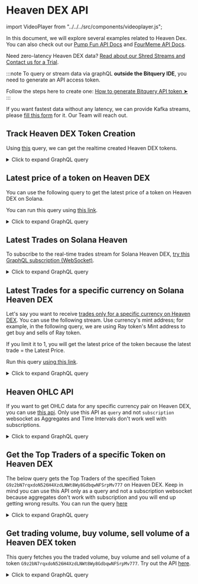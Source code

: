 # Heaven DEX API

import VideoPlayer from "../../../src/components/videoplayer.js";

In this document, we will explore several examples related to Heaven Dex. You can also check out our [Pump Fun API Docs](https://docs.bitquery.io/docs/blockchain/Solana/Pump-Fun-API/) and [FourMeme API Docs](https://docs.bitquery.io/docs/examples/BSC/four-meme-api/).

Need zero-latency Heaven DEX data? [Read about our Shred Streams and Contact us for a Trial](https://docs.bitquery.io/docs/streams/real-time-solana-data/).

:::note
To query or stream data via graphQL **outside the Bitquery IDE**, you need to generate an API access token.

Follow the steps here to create one: [How to generate Bitquery API token ➤](https://docs.bitquery.io/docs/authorisation/how-to-generate/)
:::

<head>
  <meta name="title" content="Heaven DEX API - Solana - Tokens, Trades, Live Prices"/>
  <meta name="description" content="Get real time prices, charts, marketcap, liquidity, ATH, Trades and other trading related data using our Heaven DEX API."/>
  <meta name="keywords" content="Heaven DEX API,Heaven DEX on-chain data API,Heaven DEX token data API,Heaven DEX blockchain API,Heaven DEX DEX data API,Heaven DEX API documentation,Heaven DEX crypto API,Heaven DEX web3 API,DEX Trades,Solana,Blast,Heaven DEX memecoins,Solana DEX,Blast DEX,token trading,blockchain data,crypto trading"/>
  <meta name="robots" content="index, follow"/>
  <meta http-equiv="Content-Type" content="text/html; charset=utf-8"/>
  <meta name="language" content="English"/>

<meta property="og:type" content="website" />
<meta
  property="og:title"
  content="Heaven DEX API - Solana - Tokens, Trades, Live Prices"
/>
<meta
  property="og:description"
  content="Get real time prices, charts, marketcap, liquidity, ATH, Trades and other trading related data using our Heaven DEX API."
/>

  <meta property="twitter:card" content="summary_large_image"/>
  <meta property="twitter:title" content="Heaven DEX API - Solana - Tokens, Trades, Live Prices"/>
  <meta property="twitter:description" content="Get on-chain data of any Heaven DEX based token through our Heaven DEX API."/>
</head>

If you want fastest data without any latency, we can provide Kafka streams, please [fill this form](https://bitquery.io/forms/api) for it. Our Team will reach out.

## Track Heaven DEX Token Creation

Using [this](https://ide.bitquery.io/Track-Heaven-DEX-Token-Creation_1) query, we can get the realtime created Heaven DEX tokens.

<details>
  <summary>Click to expand GraphQL query</summary>

```graphql
subscription MyQuery {
  Solana {
    Instructions(
      where: {
        Instruction: {
          Program: {
            Address: { is: "HEAVENoP2qxoeuF8Dj2oT1GHEnu49U5mJYkdeC8BAX2o" }
            Method: { is: "create_standard_liquidity_pool" }
          }
        }
        Transaction: { Result: { Success: true } }
      }
    ) {
      Block {
        Time
      }
      Instruction {
        Accounts {
          Address
          IsWritable
          Token {
            Mint
            Owner
            ProgramId
          }
        }
        Program {
          AccountNames
          Address
          Arguments {
            Name
            Type
            Value {
              ... on Solana_ABI_Integer_Value_Arg {
                integer
              }
              ... on Solana_ABI_String_Value_Arg {
                string
              }
              ... on Solana_ABI_Address_Value_Arg {
                address
              }
              ... on Solana_ABI_BigInt_Value_Arg {
                bigInteger
              }
              ... on Solana_ABI_Bytes_Value_Arg {
                hex
              }
              ... on Solana_ABI_Boolean_Value_Arg {
                bool
              }
              ... on Solana_ABI_Float_Value_Arg {
                float
              }
              ... on Solana_ABI_Json_Value_Arg {
                json
              }
            }
          }
          Method
          Name
        }
      }
      Transaction {
        Signature
        Signer
      }
    }
  }
}
```

</details>

## Latest price of a token on Heaven DEX

You can use the following query to get the latest price of a token on Heaven DEX on Solana.

You can run this query using [this link](https://ide.bitquery.io/live-price-of-token-on-heaven-dex).

<details>
  <summary>Click to expand GraphQL query</summary>

```
{
  Solana {
    DEXTradeByTokens(
      limit: {count: 1}
      orderBy: {descending: Block_Time}
      where: {Trade: {Dex: {ProgramAddress: {is: "HEAVENoP2qxoeuF8Dj2oT1GHEnu49U5mJYkdeC8BAX2o"}}, Currency: {MintAddress: {is: "G9z2bN7rqxdoN526H4XzdLNWt8Wy8GdbqwNFSrpMv777"}}, Side: {Currency: {MintAddress: {is: "So11111111111111111111111111111111111111112"}}}}}
    ) {
      Block {
        Time
      }
      Trade {
        Price
        PriceInUSD
      }
    }
  }
}
```

</details>

## Latest Trades on Solana Heaven

To subscribe to the real-time trades stream for Solana Heaven DEX, [try this GraphQL subscription (WebSocket)](https://ide.bitquery.io/Real-time-trades-on-Heaven-DEX-on-Solana).

<details>
  <summary>Click to expand GraphQL query</summary>

```graphql
subscription {
  Solana {
    DEXTrades(
      where: {
        Trade: {
          Dex: {
            ProgramAddress: {
              is: "HEAVENoP2qxoeuF8Dj2oT1GHEnu49U5mJYkdeC8BAX2o"
            }
          }
        }
      }
    ) {
      Trade {
        Dex {
          ProgramAddress
          ProtocolFamily
          ProtocolName
        }
        Buy {
          Account {
            Address
          }
          Amount
          Currency {
            MintAddress
            Decimals
            Symbol
            ProgramAddress
            Name
          }
          PriceAgaistSellCurrency: Price
        }
        Sell {
          Account {
            Address
          }
          Amount
          Currency {
            MintAddress
            Decimals
            Symbol
            Name
          }
          PriceAgaistBuyCurrency: Price
        }
      }
      Block {
        Time
        Height
      }
      Transaction {
        Signature
        FeePayer
        Signer
      }
    }
  }
}
```

</details>

## Latest Trades for a specific currency on Solana Heaven DEX

Let's say you want to receive [trades only for a specific currency on Heaven DEX](https://ide.bitquery.io/Real-time-buy-and-sell-of-specific-currency-on-Heaven-DEX-on-Solana_3). You can use the following stream.
Use currency's mint address; for example, in the following query, we are using Ray token's Mint address to get buy and sells of Ray token.

If you limit it to 1, you will get the latest price of the token because the latest trade = the Latest Price.

Run this query [using this link](https://ide.bitquery.io/Real-time-buy-and-sell-of-specific-currency-on-Heaven-DEX-on-Solana_2).

<details>
  <summary>Click to expand GraphQL query</summary>

```graphql
subscription {
  Solana {
    Buyside: DEXTrades(
      where: {
        Trade: {
          Buy: {
            Currency: {
              MintAddress: {
                is: "G9z2bN7rqxdoN526H4XzdLNWt8Wy8GdbqwNFSrpMv777"
              }
            }
          }
          Dex: {
            ProgramAddress: {
              is: "HEAVENoP2qxoeuF8Dj2oT1GHEnu49U5mJYkdeC8BAX2o"
            }
          }
        }
      }
    ) {
      Trade {
        Dex {
          ProgramAddress
          ProtocolFamily
          ProtocolName
        }
        Buy {
          Account {
            Address
          }
          Amount
          Currency {
            Decimals
            Symbol
            MintAddress
            Name
          }
          PriceAgaistSellCurrency: Price
        }
        Sell {
          Account {
            Address
          }
          Amount
          Currency {
            Decimals
            Symbol
            MintAddress
            Name
          }
          PriceAgaistBuyCurrency: Price
        }
      }
      Block {
        Time
        Height
      }
      Transaction {
        Signature
        FeePayer
        Signer
      }
    }
    Sellside: DEXTrades(
      where: {
        Trade: {
          Sell: {
            Currency: {
              MintAddress: {
                is: "G9z2bN7rqxdoN526H4XzdLNWt8Wy8GdbqwNFSrpMv777"
              }
            }
          }
          Dex: {
            ProgramAddress: {
              is: "HEAVENoP2qxoeuF8Dj2oT1GHEnu49U5mJYkdeC8BAX2o"
            }
          }
        }
      }
    ) {
      Trade {
        Dex {
          ProgramAddress
          ProtocolFamily
          ProtocolName
        }
        Buy {
          Account {
            Address
          }
          Amount
          Currency {
            Decimals
            Symbol
            MintAddress
            Name
          }
          PriceAgaistSellCurrency: Price
        }
        Sell {
          Account {
            Address
          }
          Amount
          Currency {
            Decimals
            Symbol
            MintAddress
            Name
          }
          PriceAgaistBuyCurrency: Price
        }
      }
      Block {
        Time
        Height
      }
      Transaction {
        Signature
        FeePayer
        Signer
      }
    }
  }
}
```

</details>

## Heaven OHLC API

If you want to get OHLC data for any specific currency pair on Heaven DEX, you can use [this api](https://ide.bitquery.io/Heaven-OHLC-for-specific-pair).
Only use this API as `query` and not `subscription` websocket as Aggregates and Time Intervals don't work well with subscriptions.

<details>
  <summary>Click to expand GraphQL query</summary>

```graphql
{
  Solana {
    DEXTradeByTokens(
      orderBy: { descendingByField: "Block_Timefield" }
      where: {
        Trade: {
          Currency: {
            MintAddress: { is: "G9z2bN7rqxdoN526H4XzdLNWt8Wy8GdbqwNFSrpMv777" }
          }
          Side: {
            Currency: {
              MintAddress: { is: "So11111111111111111111111111111111111111112" }
            }
          }
          Dex: {
            ProgramAddress: {
              is: "HEAVENoP2qxoeuF8Dj2oT1GHEnu49U5mJYkdeC8BAX2o"
            }
          }
          PriceAsymmetry: { lt: 0.1 }
        }
      }
      limit: { count: 10 }
    ) {
      Block {
        Timefield: Time(interval: { in: minutes, count: 1 })
      }
      volume: sum(of: Trade_Amount)
      Trade {
        high: Price(maximum: Trade_Price)
        low: Price(minimum: Trade_Price)
        open: Price(minimum: Block_Slot)
        close: Price(maximum: Block_Slot)
      }
      count
    }
  }
}
```

</details>

## Get the Top Traders of a specific Token on Heaven DEX

The below query gets the Top Traders of the specified Token `G9z2bN7rqxdoN526H4XzdLNWt8Wy8GdbqwNFSrpMv777` on Heaven DEX. Keep in mind you can use this API only as a query and not a subscription websocket because aggregates don't work with subscription and you will end up getting wrong results. You can run the query [here](https://ide.bitquery.io/Get-the-Top-Traders-of-a-specific-Token-on-Heaven-DEX)

<details>
  <summary>Click to expand GraphQL query</summary>

```
query TopTraders($token: String) {
  Solana {
    DEXTradeByTokens(
      orderBy: {descendingByField: "volumeUsd"}
      limit: {count: 100}
      where: {Trade: {Currency: {MintAddress: {is: $token}}, Dex: {ProgramAddress: {is: "HEAVENoP2qxoeuF8Dj2oT1GHEnu49U5mJYkdeC8BAX2o"}}}, Transaction: {Result: {Success: true}}}
    ) {
      Trade {
        Account {
          Owner
        }
        Side {
          Account {
            Address
          }
          Type
        }
      }
      bought: sum(of: Trade_Amount, if: {Trade: {Side: {Type: {is: buy}}}})
      sold: sum(of: Trade_Amount, if: {Trade: {Side: {Type: {is: sell}}}})
      volume: sum(of: Trade_Amount)
      volumeUsd: sum(of: Trade_Side_AmountInUSD)
    }
  }
}
{
  "token": "G9z2bN7rqxdoN526H4XzdLNWt8Wy8GdbqwNFSrpMv777"
}
```

</details>

## Get trading volume, buy volume, sell volume of a Heaven DEX token

This query fetches you the traded volume, buy volume and sell volume of a token `G9z2bN7rqxdoN526H4XzdLNWt8Wy8GdbqwNFSrpMv777`. Try out the API [here](https://ide.bitquery.io/Get-trading-volume-buy-volume-sell-volume-of-a-heaven-dex-token).

<details>
  <summary>Click to expand GraphQL query</summary>

```
query MyQuery {
  Solana(dataset: combined) {
    DEXTradeByTokens(
      where: {Block: {Time: {since_relative: {hours_ago: 1}}}, Transaction: {Result: {Success: true}}, Trade: {Currency: {MintAddress: {is: "G9z2bN7rqxdoN526H4XzdLNWt8Wy8GdbqwNFSrpMv777"}}, Side: {Currency: {MintAddress: {is: "So11111111111111111111111111111111111111112"}}}, Dex: {ProgramAddress: {is: "HEAVENoP2qxoeuF8Dj2oT1GHEnu49U5mJYkdeC8BAX2o"}}}}
    ) {
      Trade {
        Currency {
          MintAddress
          Decimals
        }
        Side {
          Currency {
            Name
            MintAddress
          }
        }
      }
      traded_volume_USD: sum(of: Trade_Side_AmountInUSD)
      traded_volume: sum(of: Trade_Amount)
      buy_volume: sum(
        of: Trade_Side_AmountInUSD
        if: {Trade: {Side: {Type: {is: buy}}}}
      )
      sell_volume: sum(
        of: Trade_Side_AmountInUSD
        if: {Trade: {Side: {Type: {is: sell}}}}
      )
    }
  }
}

```

</details>
